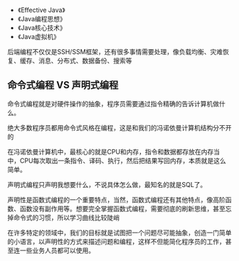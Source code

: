 * 《Effective Java》
* 《Java编程思想》
* 《Java核心技术》
* 《Java虚拟机》

后端编程不仅仅是SSH/SSM框架，还有很多事情需要处理，像负载均衡、灾难恢复、缓存、消息、分布式、数据备份、搜索等

## 命令式编程 VS 声明式编程
命令式编程就是对硬件操作的抽象，程序员需要通过指令精确的告诉计算机做什么。

绝大多数程序员都用命令式风格在编程，这是和我们的冯诺依曼计算机结构分不开的

在冯诺依曼计算机中，最核心的就是CPU和内存，指令和数据都存放在内存当中，CPU每次取出一条指令、译码、执行，然后把结果写回内存，本质就是这么简单。

声明式编程只声明我想要什么，不说具体怎么做，最知名的就是SQL了。

声明性是函数式编程的一个重要特点，当然，函数式编程还有其他特点，像高阶函数、函数没有副作用等。想要完全掌握函数式编程，需要彻底的刷新思维，甚至忘掉命令式的习惯，所以学习曲线比较陡峭

在许多特定的领域中，我们的目标就是试图把一个问题尽可能抽象，创造一门简单的小语言，以声明性的方式来描述问题和编程，这样不但能简化程序员的工作，甚至连一些业务人员都可以使用。